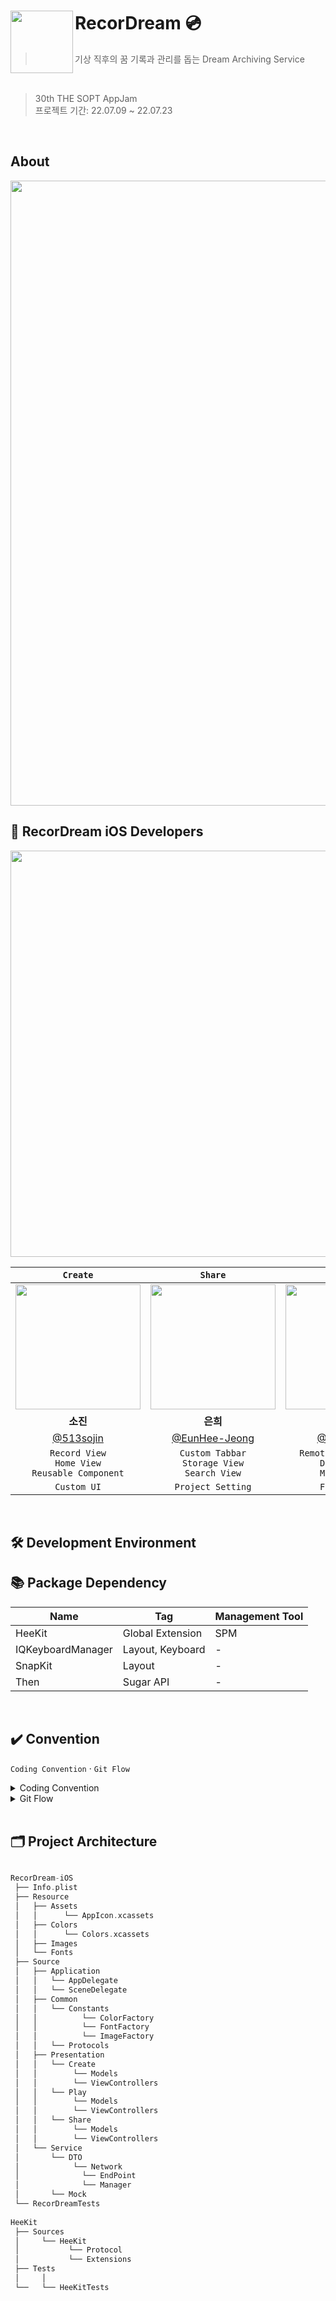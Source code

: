 # RecorDream 💿<img src="./Asset/로고.png" align=left width=100>
> 기상 직후의 꿈 기록과 관리를 돕는 Dream Archiving Service <br>
<br />

> 30th THE SOPT AppJam <br/>
> 프로젝트 기간: 22.07.09 ~ 22.07.23

<br>

## About

<img src="https://user-images.githubusercontent.com/70689381/180933545-05ce0c70-2cde-42fb-b508-a5f663a821c3.jpeg" width=1000>


<br />


## 🍎 RecorDream iOS Developers

<img src="https://user-images.githubusercontent.com/70689381/179389399-b546c0dd-e65f-4ade-9f35-9b2dda6a72fd.JPG" width = 650>

| `Create` | `Share` | `Play` |
|:--:|:--:|:--:|
|<img src="./Asset/소진.png" width=200>|<img src="./Asset/은희.jpeg" width=200>|<img src="./Asset/윤휘.jpeg" width=200>|
|**소진**|**은희**|**윤휘**|
|[@513sojin](https://github.com/513sojin)|[@EunHee-Jeong](https://github.com/EunHee-Jeong)|[@88yhtserof](https://github.com/88yhtserof)|
|`Record View` <br> `Home View` <br> `Reusable Component`|`Custom Tabbar` <br> `Storage View` <br> `Search View`|`Remote Notification` <br> `Detail View` <br> `Mypage View`|
| `Custom UI` | `Project Setting` | `FCM Setting` |


<br />

## 🛠 Development Environment

## 📚 Package Dependency

| Name | Tag | Management Tool |
| --- | --- | --- |
| HeeKit | Global Extension | SPM |
| IQKeyboardManager | Layout, Keyboard | - |
| SnapKit | Layout | - |
| Then | Sugar API | - |


<br />

## ✔️ Convention

`Coding Convention` · `Git Flow`

<details markdown="1">
<summary>Coding Convention</summary>

<br>
👉 Team Wiki 보러가기 https://github.com/TeamRecorDream/RecorDream-iOS/wiki/%08Coding-Convention

</details>

<details markdown="2">
<summary>Git Flow</summary>

<br>

```
1. Issue를 생성한다. // 작업의 단위, 번호 부여

2. Issue의 Feature Branch를 생성한다. // ex - feature/#이슈번호

3. ~작업~ // Add - Commit - Push - Pull Request 의 과정

4. Pull Request가 작성되면 작성자 이외의 다른 팀원이 Code Review를 한다.

5. Code Review가 완료되고, 2명이 Approve 하면 Pull Request 작성자가 develop Branch로 merge 한다. // Conflicts 방지

6. 다른 팀원들은 merge된 작업물을 pull하고 다시 각자 맡은 작업을 이어나간다.
```
</details>

<br />

## 🗂 Project Architecture

```swift

RecorDream-iOS
 ├── Info.plist
 ├── Resource
 │   ├── Assets
 │   │      └── AppIcon.xcassets
 │   ├── Colors
 │   │      └── Colors.xcassets
 │   ├── Images
 │   └── Fonts
 ├── Source
 │   ├── Application
 │   │   └── AppDelegate
 │   │   └── SceneDelegate
 │   ├── Common
 │   │   └── Constants
 │   │          └── ColorFactory
 │   │          └── FontFactory
 │   │          └── ImageFactory
 │   │   └── Protocols
 │   ├── Presentation
 │   │   └── Create
 │   │        └── Models
 │   │        └── ViewControllers
 │   │   └── Play
 │   │        └── Models
 │   │        └── ViewControllers
 │   │   └── Share
 │   │        └── Models
 │   │        └── ViewControllers
 │   └── Service
 │       └── DTO
 │            └── Network
 │              └── EndPoint
 │              └── Manager
 │       └── Mock 
 └── RecorDreamTests
 
HeeKit
 ├── Sources
 │     └── HeeKit
 │           └── Protocol
 │           └── Extensions
 ├── Tests
 │     │
 └──   └── HeeKitTests
```
